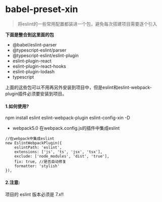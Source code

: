 # babel-preset-xin
>   将eslint的一些常用配置都装进一个包，避免每次搭建项目需要逐个引入

**下面是整合到这里面的包**

*   @babel/eslint-parser
*   @typescript-eslint/parser
*   @typescript-eslint/eslint-plugin
*   eslint-plugin-react
*   eslint-plugin-react-hooks
*   eslint-plugin-lodash
*   typescript

上面的这些包可以不用再另外安装到项目中，但是eslint和eslint-webpack-plugin插件必须要安装到项目。

#### 1.如何使用?
npm install eslint eslint-webpack-plugin eslint-config-xin -D

-   webpack5.0
    在webpack.config.js的插件中集成eslint
```
//在webpack中集成eslint
new EslintWebpackPlugin({
    eslintPath: 'eslint',
    extensions: ['js', 'ts', 'jsx', 'tsx'],
    exclude: ['node_modules', 'dist', 'true'],
    fix: true, //是否自动修复
    formatter: 'stylish'
}),
```
#### 2.注意:
项目的 eslint 版本必须是 7.x!!